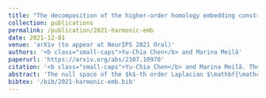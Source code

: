 ```yaml
---
title: "The decomposition of the higher-order homology embedding constructed from the k-Laplacian"
collection: publications
permalink: /publication/2021-harmonic-emb
date: 2021-12-01
venue: 'arXiv (to appear at NeurIPS 2021 Oral)'
authors: '<b class="small-caps">Yu-Chia Chen</b> and Marina Meilă'
paperurl: 'https://arxiv.org/abs/2107.10970'
citation: '<b class="small-caps">Yu-Chia Chen</b> and Marina Meilă. The decomposition of the higher-order homology embedding constructed from the k-Laplacian. <i>arXiv:2107.10970 [stat.ML]</i>, July 2021. (To appear at NeurIPS 2021 as an oral presentation.)'
abstract: 'The null space of the $k$-th order Laplacian $\mathbf{\mathcal L}_k$, known as the <i>$k$-th homology vector space</i>, encodes the non-trivial topology of a manifold or a network. Understanding the structure of the homology embedding can thus disclose geometric or topological information from the data. The study of the null space embedding of the graph Laplacian $\mathbf{\mathcal L}_0$ has spurred new research and applications, such as spectral clustering algorithms with theoretical guarantees and estimators of the Stochastic Block Model. In this work, we investigate the geometry of the $k$-th homology embedding and focus on cases reminiscent of spectral clustering. Namely, we analyze the <i>connected sum</i> of manifolds as a perturbation to the direct sum of their homology embeddings. We propose an algorithm to factorize the homology embedding into subspaces corresponding to a manifold&rsquo;s simplest topological components. The proposed framework is applied to the <i>shortest homologous loop detection</i> problem, a problem known to be NP-hard in general. Our spectral loop detection algorithm scales better than existing methods and is effective on diverse data such as point clouds and images.'
bibtex: '/bib/2021-harmonic-emb.bib'
---
```

